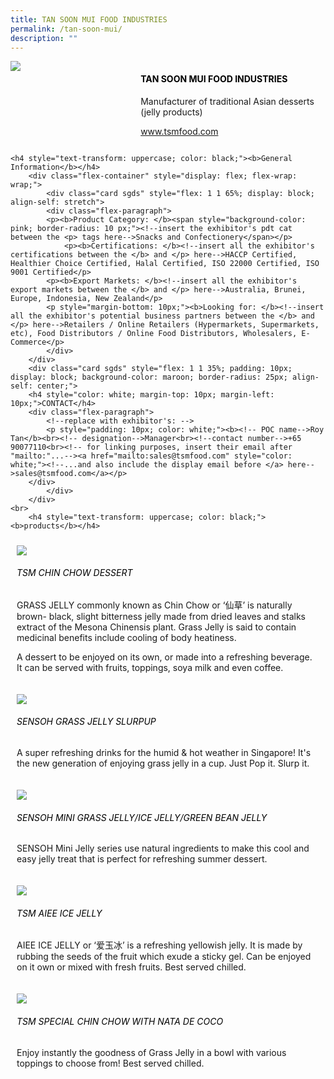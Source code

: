 ```yaml
---
title: TAN SOON MUI FOOD INDUSTRIES
permalink: /tan-soon-mui/
description: ""
---
```

<div class="flex-paragraph">
		<!--hi there! this is a comment and will provide you with instructional guides-->
		<!--insert booth number here!-->
		<p style="text-transform: uppercase"></p></div>
			<div class="flex-container" style="display: flex; flex-wrap: wrap;">
				<!--insert DOWNLOAD link of company logo between the " marks!-->
			<div class="card sgds" style="flex: 1 1 40%; display: block;"><img src="https://drive.google.com/uc?id=1ueNzlLhWY8_oD2gPctu-XC5Xs-WFVyM-&amp;export=download"></div>
	<div class="card-sgds" style="flex: 1 1 58%; display: block; margin-left: 3px">
		<h4 style="text-transform: uppercase; color: black;"><!--insert the exhibitor's name between the <b> tags here--><b>TAN SOON MUI FOOD INDUSTRIES</b></h4><!--insert the exhibitor's description between the <p> tags here-->
		<p>Manufacturer of traditional Asian desserts (jelly products)</p>
		<!--insert the exhibitor's website link, making sure there is "https:// www." present please. make sure the entire https link goes in between the " marks-->
		<p><a href="https://www.tsmfood.com" target="_blank"><!--insert the www website link here (no need for https)-->www.tsmfood.com</a></p>
	</div>
</div>



	<h4 style="text-transform: uppercase; color: black;"><b>General Information</b></h4>
		<div class="flex-container" style="display: flex; flex-wrap: wrap;">
			<div class="card sgds" style="flex: 1 1 65%; display: block; align-self: stretch">
			<div class="flex-paragraph">
			<p><b>Product Category: </b><span style="background-color: pink; border-radius: 10 px;"><!--insert the exhibitor's pdt cat between the <p> tags here-->Snacks and Confectionery</span></p> 
				<p><b>Certifications: </b><!--insert all the exhibitor's certifications between the </b> and </p> here-->HACCP Certified, Healthier Choice Certified, Halal Certified, ISO 22000 Certified, ISO 9001 Certified</p>
			<p><b>Export Markets: </b><!--insert all the exhibitor's export markets between the </b> and </p> here-->Australia, Brunei, Europe, Indonesia, New Zealand</p>
			<p style="margin-bottom: 10px;"><b>Looking for: </b><!--insert all the exhibitor's potential business partners between the </b> and </p> here-->Retailers / Online Retailers (Hypermarkets, Supermarkets, etc), Food Distributors / Online Food Distributors, Wholesalers, E-Commerce</p>
			</div>
		</div>
		<div class="card sgds" style="flex: 1 1 35%; padding: 10px; display: block; background-color: maroon; border-radius: 25px; align-self: center;">
		<h4 style="color: white; margin-top: 10px; margin-left: 10px;">CONTACT</h4>
		<div class="flex-paragraph">
			<!--replace with exhibitor's: -->
			<p style="padding: 10px; color: white;"><b><!-- POC name-->Roy Tan</b><br><!-- designation-->Manager<br><!--contact number-->+65 90077110<br><!-- for linking purposes, insert their email after "mailto:"...--><a href="mailto:sales@tsmfood.com" style="color: white;"><!--...and also include the display email before </a> here-->sales@tsmfood.com</a></p>
		</div>
			</div>
		</div>
	<br>
		<h4 style="text-transform: uppercase; color: black;"><b>products</b></h4>
<div style="display: flex; flex-wrap: wrap;">
  <div class="card sgds" style="flex: 1 1 47%; margin: 10px; display: block;"><!--insert the exhibitor's DOWNLOAD image for product between the " marks here-->
	<div class="flex-image" style="display: block;"><img src="https://drive.google.com/uc?id=1rOoxQeWZ5Ngh5pWajbeNoz-ST7eIRoD1&amp;export=download"></div>
	<div class="flex-paragraph">
		<h6 style="text-transform: uppercase; color: black;"><!--insert product name before </h6> and product description after <p>-->TSM CHIN CHOW DESSERT</h6>
		<p>GRASS JELLY commonly known as Chin Chow or ‘仙草’ is naturally brown- black, slight bitterness jelly made from dried leaves and
stalks extract of the Mesona Chinensis plant. Grass Jelly is said to contain medicinal benefits include cooling of body heatiness.

A dessert to be enjoyed on its own, or made into a refreshing beverage. It can be served with fruits, toppings, soya milk and even coffee.
</p></div>
	</div>
		<div class="card sgds" style="flex: 1 1 47%; margin: 10px; display: block;">
		<div class="flex-image" style="display: block;"><img src="https://drive.google.com/uc?id=1okvGzXzXv32HcfyxSO9O3nI1r8wxcoP0&amp;export=download"></div>
	<div class="flex-paragraph">
		<h6 style="text-transform: uppercase; color: black;">SENSOH GRASS JELLY SLURPUP</h6>
		<p>A super refreshing drinks for the humid &amp; hot weather in Singapore! It's the new generation of enjoying grass jelly in a cup. Just Pop it. Slurp it.&nbsp;</p></div>
	</div>
		<div class="card sgds" style="flex: 1 1 47%; margin: 10px; display: block;">
		<div class="flex-image" style="display: block;"><img src="https://drive.google.com/uc?id=1yb6U6o_R7jNCx3z1Dq3hOthGrkHo_YFN&amp;export=download"></div>
	<div class="flex-paragraph">
		<h6 style="text-transform: uppercase; color: black;">SENSOH MINI GRASS JELLY/ICE JELLY/GREEN BEAN JELLY</h6>
		<p>SENSOH Mini Jelly series use natural ingredients to make this cool and easy jelly treat that is perfect for refreshing summer dessert.</p></div>
		</div>
		<div class="card sgds" style="flex: 1 1 47%; margin: 10px; display: block;">
		<div class="flex-image" style="display: block;"><img src="https://drive.google.com/uc?id=1eidLys6WQwUlRwjRRpC7Jj0KOGE6yeKt&amp;export=download"></div>
	<div class="flex-paragraph">
		<h6 style="text-transform: uppercase; color: black;">TSM AIEE ICE JELLY</h6>
		<p>AIEE ICE JELLY or ‘爱玉冰’ is a refreshing yellowish jelly. It is made by rubbing
the seeds of the fruit which exude a sticky gel. Can be enjoyed on it own or mixed with
fresh fruits. Best served chilled.</p></div>
	</div>
		<div class="card sgds" style="flex: 1 1 47%; margin: 10px; display: block;">
		<div class="flex-image" style="display: block;"><img src="https://drive.google.com/uc?id=1nEUtHZvRDH64G6YgjwraF9WPpd8Oy7B8&amp;export=download"></div>
	<div class="flex-paragraph">
		<h6 style="text-transform: uppercase; color: black;">TSM SPECIAL CHIN CHOW WITH NATA DE COCO</h6>
		<p>Enjoy instantly the goodness of Grass Jelly in a bowl with various toppings to choose from! Best served chilled.</p></div>
	</div>
	<!--don't delete these 2 tags. double check how the layout looks on the right too and lemme know if there are any problems! thank u so much for ur hardwork!-->
	</div>